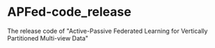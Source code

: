 # APFed-code_release
The release code of "Active-Passive Federated Learning for Vertically Partitioned Multi-view Data"
